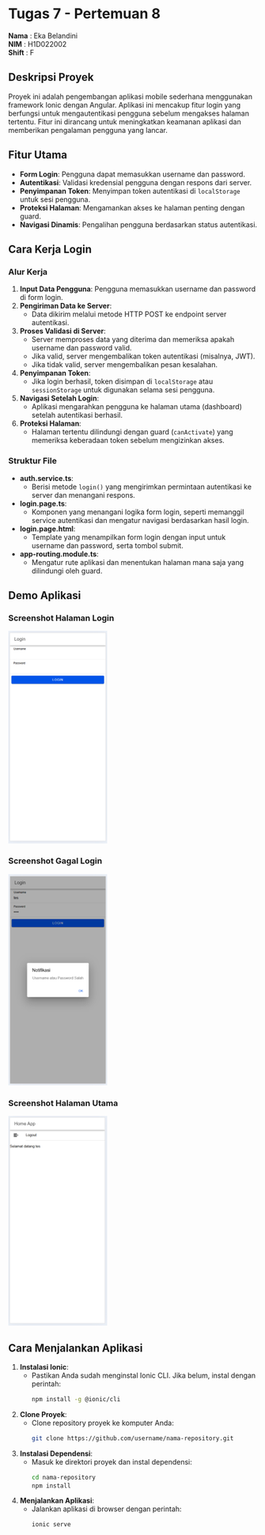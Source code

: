 # Tugas 7 - Pertemuan 8

**Nama**  : Eka Belandini  
**NIM**   : H1D022002  
**Shift** : F

## Deskripsi Proyek

Proyek ini adalah pengembangan aplikasi mobile sederhana menggunakan framework Ionic dengan Angular. Aplikasi ini mencakup fitur login yang berfungsi untuk mengautentikasi pengguna sebelum mengakses halaman tertentu. Fitur ini dirancang untuk meningkatkan keamanan aplikasi dan memberikan pengalaman pengguna yang lancar.

## Fitur Utama

- **Form Login**: Pengguna dapat memasukkan username dan password.
- **Autentikasi**: Validasi kredensial pengguna dengan respons dari server.
- **Penyimpanan Token**: Menyimpan token autentikasi di `localStorage` untuk sesi pengguna.
- **Proteksi Halaman**: Mengamankan akses ke halaman penting dengan guard.
- **Navigasi Dinamis**: Pengalihan pengguna berdasarkan status autentikasi.

## Cara Kerja Login

### Alur Kerja

1. **Input Data Pengguna**: Pengguna memasukkan username dan password di form login.
2. **Pengiriman Data ke Server**:
   - Data dikirim melalui metode HTTP POST ke endpoint server autentikasi.
3. **Proses Validasi di Server**:
   - Server memproses data yang diterima dan memeriksa apakah username dan password valid.
   - Jika valid, server mengembalikan token autentikasi (misalnya, JWT).
   - Jika tidak valid, server mengembalikan pesan kesalahan.
4. **Penyimpanan Token**:
   - Jika login berhasil, token disimpan di `localStorage` atau `sessionStorage` untuk digunakan selama sesi pengguna.
5. **Navigasi Setelah Login**:
   - Aplikasi mengarahkan pengguna ke halaman utama (dashboard) setelah autentikasi berhasil.
6. **Proteksi Halaman**:
   - Halaman tertentu dilindungi dengan guard (`canActivate`) yang memeriksa keberadaan token sebelum mengizinkan akses.

### Struktur File

- **auth.service.ts**:
  - Berisi metode `login()` yang mengirimkan permintaan autentikasi ke server dan menangani respons.
- **login.page.ts**:
  - Komponen yang menangani logika form login, seperti memanggil service autentikasi dan mengatur navigasi berdasarkan hasil login.
- **login.page.html**:
  - Template yang menampilkan form login dengan input untuk username dan password, serta tombol submit.
- **app-routing.module.ts**:
  - Mengatur rute aplikasi dan menentukan halaman mana saja yang dilindungi oleh guard.

## Demo Aplikasi

### Screenshot Halaman Login
<img src="login.png" alt="Screenshot Halaman Login" width="200"/>

### Screenshot Gagal Login
<img src="login-gagal.png" alt="Screenshot Gagal Login" width="200"/>

### Screenshot Halaman Utama
<img src="home.png" alt="Screenshot Halaman Utama" width="200"/>

## Cara Menjalankan Aplikasi

1. **Instalasi Ionic**:
   - Pastikan Anda sudah menginstal Ionic CLI. Jika belum, instal dengan perintah:
     ```bash
     npm install -g @ionic/cli
     ```
2. **Clone Proyek**:
   - Clone repository proyek ke komputer Anda:
     ```bash
     git clone https://github.com/username/nama-repository.git
     ```
3. **Instalasi Dependensi**:
   - Masuk ke direktori proyek dan instal dependensi:
     ```bash
     cd nama-repository
     npm install
     ```
4. **Menjalankan Aplikasi**:
   - Jalankan aplikasi di browser dengan perintah:
     ```bash
     ionic serve
     ```
